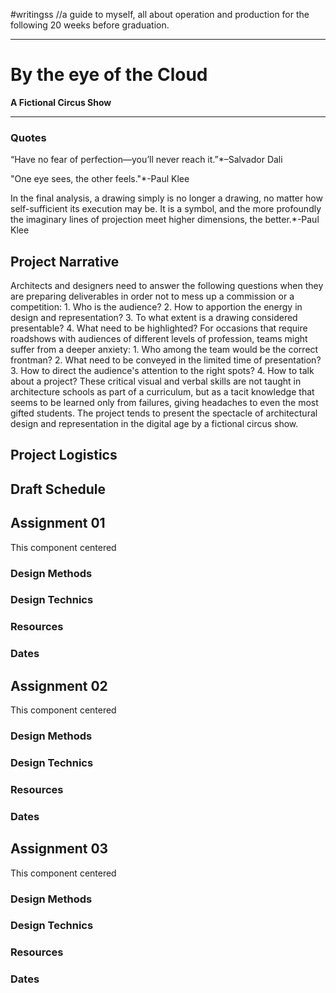 #writingss
//a guide to myself, all about operation and production for the following 20 weeks before graduation.

---

# By the eye of the Cloud #

**A Fictional Circus Show**

---

### Quotes ###

“Have no fear of perfection—you’ll never reach it.”*–Salvador Dali

"One eye sees, the other feels."*-Paul Klee

In the final analysis, a drawing simply is no longer a drawing, no matter how self-sufficient its execution may be. It is a symbol, and the more profoundly the imaginary lines of projection meet higher dimensions, the better.*-Paul Klee

## Project Narrative ##
Architects and designers need to answer the following questions when they are preparing deliverables in order not to mess up a commission or a competition:
	1. Who is the audience?
	2. How to apportion the energy in design and representation?
	3. To what extent is a drawing considered presentable?
	4. What need to be highlighted?
For occasions that require roadshows with audiences of different levels of profession, teams might suffer from a deeper anxiety: 
	1. Who among the team would be the correct frontman?
	2. What need to be conveyed in the limited time of presentation?
	3. How to direct the audience's attention to the right spots?
	4. How to talk about a project?
These critical visual and verbal skills are not taught in architecture schools as part of a curriculum, but as a tacit knowledge that seems to be learned only from failures, giving headaches to even the most gifted students.
The project tends to present the spectacle of architectural design and representation in the digital age by a fictional circus show.

## Project Logistics ##


## Draft Schedule ##



## Assignment 01 ##
This component centered
### Design Methods ###
### Design Technics ###
### Resources ###
### Dates ###

## Assignment 02 ##
This component centered
### Design Methods ###
### Design Technics ###
### Resources ###
### Dates ###

## Assignment 03 ##
This component centered
### Design Methods ###
### Design Technics ###
### Resources ###
### Dates ###

